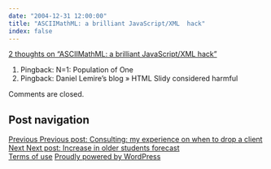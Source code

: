 ```yaml
---
date: "2004-12-31 12:00:00"
title: "ASCIIMathML: a brilliant JavaScript/XML  hack"
index: false
---
```


[2 thoughts on &ldquo;ASCIIMathML: a brilliant JavaScript/XML hack&rdquo;](/lemire/blog/2004/12-31-asciimathml-a-brilliant-javascriptxml-hack)

<ol class="comment-list">
<li id="comment-770" class="trackback even thread-even depth-1">
<div class="comment-body">
Pingback: N=1: Population of One </div>
</li>
<li id="comment-2411" class="pingback odd alt thread-odd thread-alt depth-1">
<div class="comment-body">
Pingback: Daniel Lemire&rsquo;s blog &raquo; HTML Slidy considered harmful </div>
</li>
</ol>
<p class="no-comments">Comments are closed.</p>
</div>
<nav class="navigation post-navigation" aria-label="Posts">
<h2 class="screen-reader-text">Post navigation</h2>
<div class="nav-links"><div class="nav-previous"><a href="https://lemire.me/blog/2004/12/30/consulting-my-experience-on-when-to-drop-a-client/" rel="prev"><span class="meta-nav" aria-hidden="true">Previous</span> <span class="screen-reader-text">Previous post:</span> <span class="post-title">Consulting: my experience on when to drop a client</span></a></div><div class="nav-next"><a href="https://lemire.me/blog/2004/12/31/increase-in-older-students-forecast/" rel="next"><span class="meta-nav" aria-hidden="true">Next</span> <span class="screen-reader-text">Next post:</span> <span class="post-title">Increase in older students forecast</span></a></div></div>
</nav>
</main>
</div>
</div>
<footer id="colophon" class="site-footer">
<div class="site-info">
<a class="privacy-policy-link" href="https://lemire.me/blog/terms-of-use/" rel="privacy-policy">Terms of use</a><span role="separator" aria-hidden="true"></span> <a href="https://wordpress.org/" class="imprint">
Proudly powered by WordPress </a>
</div>
</div>
<script id="wp_power_stats-js-extra">
var PowerStatsParams = {"ajaxurl":"https:\/\/lemire.me\/blog\/wp-admin\/admin-ajax.php","ci":"YTo0OntzOjEyOiJjb250ZW50X3R5cGUiO3M6NDoicG9zdCI7czo4OiJjYXRlZ29yeSI7czoyOiI4NCI7czoxMDoiY29udGVudF9pZCI7aToxODg7czo2OiJhdXRob3IiO3M6NjoibGVtaXJlIjt9.5b2c5662965435a67ceca1001ab69825"};
</script>
<script src="https://lemire.me/blog/wp-content/plugins/wp-power-stats/wp-power-stats.js" id="wp_power_stats-js"></script>
<script src="https://lemire.me/blog/wp-content/plugins/custom-css-js-php/assets/js/wcjp-frontend.js?ver=6.4.1" id="wcjp-frontend.js-js"></script>
<script src="https://lemire.me/blog/wp-content/themes/twentyfifteen/js/skip-link-focus-fix.js?ver=20141028" id="twentyfifteen-skip-link-focus-fix-js"></script>
<script id="twentyfifteen-script-js-extra">
var screenReaderText = {"expand":"<span class=\"screen-reader-text\">expand child menu<\/span>","collapse":"<span class=\"screen-reader-text\">collapse child menu<\/span>"};
</script>
<script src="https://lemire.me/blog/wp-content/themes/twentyfifteen/js/functions.js?ver=20221101" id="twentyfifteen-script-js"></script>
</body>
</html>
